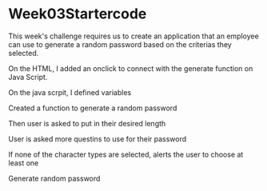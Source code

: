 # Week03Startercode
This week's challenge requires us to create an application that an employee can use to generate a random password based on the criterias they selected.

On the HTML, I added an onclick to connect with the generate function on Java Script.

On the java scrpit, I defined variables

Created a function to generate a random password

Then user is asked to put in their desired length

User is asked more questins to use for their password

If none of the character types are selected, alerts the user to choose at least one

Generate random password